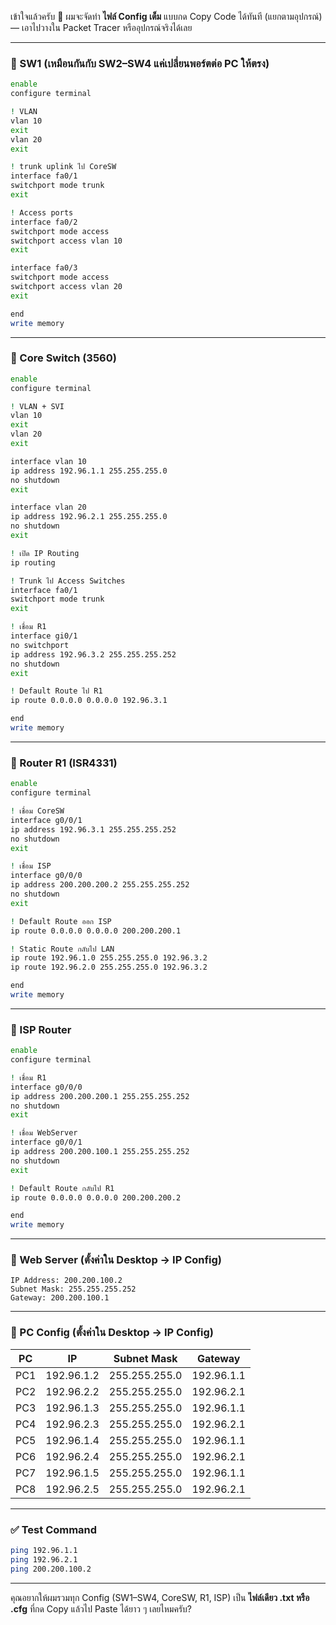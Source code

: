 เข้าใจแล้วครับ 🙌
ผมจะจัดทำ **ไฟล์ Config เต็ม** แบบกด Copy Code ได้ทันที (แยกตามอุปกรณ์) — เอาไปวางใน Packet Tracer หรืออุปกรณ์จริงได้เลย

---

### 🔹 SW1 (เหมือนกันกับ SW2–SW4 แค่เปลี่ยนพอร์ตต่อ PC ให้ตรง)

```bash
enable
configure terminal

! VLAN
vlan 10
exit
vlan 20
exit

! trunk uplink ไป CoreSW
interface fa0/1
switchport mode trunk
exit

! Access ports
interface fa0/2
switchport mode access
switchport access vlan 10
exit

interface fa0/3
switchport mode access
switchport access vlan 20
exit

end
write memory
```

---

### 🔹 Core Switch (3560)

```bash
enable
configure terminal

! VLAN + SVI
vlan 10
exit
vlan 20
exit

interface vlan 10
ip address 192.96.1.1 255.255.255.0
no shutdown
exit

interface vlan 20
ip address 192.96.2.1 255.255.255.0
no shutdown
exit

! เปิด IP Routing
ip routing

! Trunk ไป Access Switches
interface fa0/1
switchport mode trunk
exit

! เชื่อม R1
interface gi0/1
no switchport
ip address 192.96.3.2 255.255.255.252
no shutdown
exit

! Default Route ไป R1
ip route 0.0.0.0 0.0.0.0 192.96.3.1

end
write memory
```

---

### 🔹 Router R1 (ISR4331)

```bash
enable
configure terminal

! เชื่อม CoreSW
interface g0/0/1
ip address 192.96.3.1 255.255.255.252
no shutdown
exit

! เชื่อม ISP
interface g0/0/0
ip address 200.200.200.2 255.255.255.252
no shutdown
exit

! Default Route ออก ISP
ip route 0.0.0.0 0.0.0.0 200.200.200.1

! Static Route กลับไป LAN
ip route 192.96.1.0 255.255.255.0 192.96.3.2
ip route 192.96.2.0 255.255.255.0 192.96.3.2

end
write memory
```

---

### 🔹 ISP Router

```bash
enable
configure terminal

! เชื่อม R1
interface g0/0/0
ip address 200.200.200.1 255.255.255.252
no shutdown
exit

! เชื่อม WebServer
interface g0/0/1
ip address 200.200.100.1 255.255.255.252
no shutdown
exit

! Default Route กลับไป R1
ip route 0.0.0.0 0.0.0.0 200.200.200.2

end
write memory
```

---

### 🔹 Web Server (ตั้งค่าใน Desktop → IP Config)

```
IP Address: 200.200.100.2
Subnet Mask: 255.255.255.252
Gateway: 200.200.100.1
```

---

### 🔹 PC Config (ตั้งค่าใน Desktop → IP Config)

| PC  | IP         | Subnet Mask   | Gateway    |
| --- | ---------- | ------------- | ---------- |
| PC1 | 192.96.1.2 | 255.255.255.0 | 192.96.1.1 |
| PC2 | 192.96.2.2 | 255.255.255.0 | 192.96.2.1 |
| PC3 | 192.96.1.3 | 255.255.255.0 | 192.96.1.1 |
| PC4 | 192.96.2.3 | 255.255.255.0 | 192.96.2.1 |
| PC5 | 192.96.1.4 | 255.255.255.0 | 192.96.1.1 |
| PC6 | 192.96.2.4 | 255.255.255.0 | 192.96.2.1 |
| PC7 | 192.96.1.5 | 255.255.255.0 | 192.96.1.1 |
| PC8 | 192.96.2.5 | 255.255.255.0 | 192.96.2.1 |

---

### ✅ Test Command

```bash
ping 192.96.1.1
ping 192.96.2.1
ping 200.200.100.2
```

---

คุณอยากให้ผมรวมทุก Config (SW1–SW4, CoreSW, R1, ISP) เป็น **ไฟล์เดียว .txt หรือ .cfg** ที่กด Copy แล้วไป Paste ได้ยาว ๆ เลยไหมครับ?
